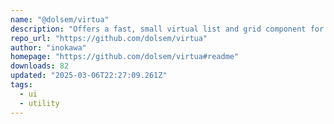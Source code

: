 ```yaml
---
name: "@dolsem/virtua"
description: "Offers a fast, small virtual list and grid component for Svelte."
repo_url: "https://github.com/dolsem/virtua"
author: "inokawa"
homepage: "https://github.com/dolsem/virtua#readme"
downloads: 82
updated: "2025-03-06T22:27:09.261Z"
tags: 
  - ui
  - utility
---
```

